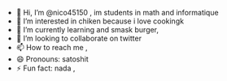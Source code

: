 - 👋 Hi, I’m @nico45150 , im students in math and informatique
- 👀 I’m interested in chiken because i love cookingk
- 🌱 I’m currently learning and smask burger,
- 💞️ I’m looking to collaborate on twitter
- 📫 How to reach me ,
- 😄 Pronouns: satoshit
- ⚡ Fun fact: nada ,
<!---
nico45150/nico45150 is a ✨ special ✨ repository because its `README.md` (this file) appears on your GitHub profile.
You can click the Preview link to take a look at your changes.
--->
